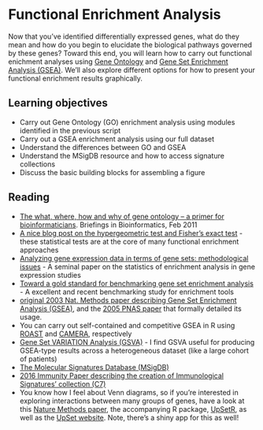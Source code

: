 # Functional Enrichment Analysis

Now that you’ve identified differentially expressed genes, what do they mean and how do you begin to elucidate the biological pathways governed by these genes? Toward this end, you will learn how to carry out functional enichment analyses using [Gene Ontology](http://geneontology.org/) and [Gene Set Enrichment Analysis (GSEA)](http://software.broadinstitute.org/gsea/index.jsp). We’ll also explore different options for how to present your functional enrichment results graphically.

## Learning objectives

* Carry out Gene Ontology (GO) enrichment analysis using modules identified in the previous script
* Carry out a GSEA enrichment analysis using our full dataset
* Understand the differences between GO and GSEA
* Understand the MSigDB resource and how to access signature collections
* Discuss the basic building blocks for assembling a figure

## Reading

* [The what, where, how and why of gene ontology – a primer for bioinformaticians](http://diytranscriptomics.github.io/Reading/files/GO.pdf). Briefings in Bioinformatics, Feb 2011
* [A nice blog post on the hypergeometric test and Fisher’s exact test](http://diytranscriptomics.com/project/httP;//mengnote.blogspot.com/2012/12/calculate-correct-hypergeometric-p.html) - these statistical tests are at the core of many functional enrichment approaches
* [Analyzing gene expression data in terms of gene sets: methodological issues](https://doi.org/10.1093/bioinformatics/btm051) - A seminal paper on the statistics of enrichment analysis in gene expression studies
* [Toward a gold standard for benchmarking gene set enrichment analysis](https://doi.org/10.1093/bib/bbz158) - A excellent and recent benchmarking study for enrichment tools
* [original 2003 Nat. Methods paper describing Gene Set Enrichment Analysis (GSEA)](http://diytranscriptomics.github.io/Reading/files/Mootha2003_GSEA.pdf), and the [2005 PNAS paper](http://mootha.med.harvard.edu/PubPDFs/Subramanian2005.pdf) that formally detailed its usage.
* You can carry out self-contained and competitive GSEA in R using [ROAST](http://diytranscriptomics.github.io/Reading/files/ROAST.pdf) and [CAMERA](http://diytranscriptomics.github.io/Reading/files/CAMERA.pdf), respectively
* [Gene Set VARIATION Analysis (GSVA)](http://diytranscriptomics.github.io/Reading/files/GSVA.pdf) - I find GSVA useful for producing GSEA-type results across a heterogeneous dataset (like a large cohort of patients)
* [The Molecular Signatures Database (MSigDB)](http://software.broadinstitute.org/gsea/msigdb)
* [2016 Immunity Paper describing the creation of Immunological Signatures’ collection (C7)](http://diytranscriptomics.github.io/Reading/files/ImmuneSigDB.pdf)
* You know how I feel about Venn diagrams, so if you’re interested in exploring interactions between many groups of genes, have a look at this [Nature Methods paper](http://diytranscriptomics.github.io/Reading/files/upSet_plot.pdf), the accompanying R package, [UpSetR](https://cran.r-project.org/web/packages/UpSetR/README.html), as well as the [UpSet website](http://caleydo.org/tools/upset/). Note, there’s a shiny app for this as well!

